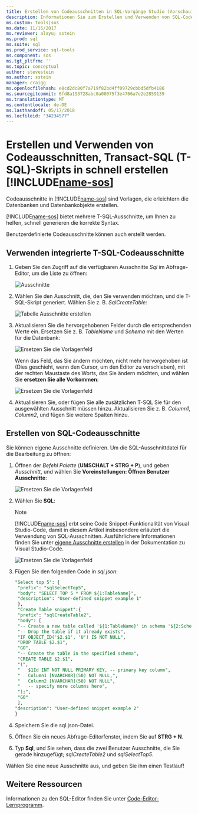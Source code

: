 ```yaml
---
title: Erstellen von Codeausschnitten in SQL-Vorgänge Studio (Vorschau) | Microsoft Docs
description: Informationen Sie zum Erstellen und Verwenden von SQL-Codeausschnitte in SQL-Vorgänge Studio (Vorschau)
ms.custom: tools|sos
ms.date: 11/15/2017
ms.reviewer: alayu; sstein
ms.prod: sql
ms.suite: sql
ms.prod_service: sql-tools
ms.component: sos
ms.tgt_pltfrm: ''
ms.topic: conceptual
author: stevestein
ms.author: sstein
manager: craigg
ms.openlocfilehash: e8cd2dc80f7a719f82bd4ff09729cbbd5dfb4186
ms.sourcegitcommit: 6fd8a193728abc0a00075f3e4766a7e2e2859139
ms.translationtype: MT
ms.contentlocale: de-DE
ms.lasthandoff: 05/17/2018
ms.locfileid: "34234577"
---
```

# <a name="create-and-use-code-snippets-to-quickly-create-transact-sql-t-sql-scripts-in-includename-sosincludesname-sos-shortmd"></a>Erstellen und Verwenden von Codeausschnitten, Transact-SQL (T-SQL)-Skripts in schnell erstellen [!INCLUDE[name-sos](../includes/name-sos-short.md)]

Codeausschnitte in [!INCLUDE[name-sos](../includes/name-sos-short.md)] sind Vorlagen, die erleichtern die Datenbanken und Datenbankobjekte erstellen. 

[!INCLUDE[name-sos](../includes/name-sos-short.md)] bietet mehrere T-SQL-Ausschnitte, um Ihnen zu helfen, schnell generieren die korrekte Syntax. 

Benutzerdefinierte Codeausschnitte können auch erstellt werden.

## <a name="using-built-in-t-sql-code-snippets"></a>Verwenden integrierte T-SQL-Codeausschnitte

1. Geben Sie den Zugriff auf die verfügbaren Ausschnitte *Sql* im Abfrage-Editor, um die Liste zu öffnen:

   ![Ausschnitte](media/code-snippets/sql-snippets.png)

1. Wählen Sie den Ausschnitt, die, den Sie verwenden möchten, und die T-SQL-Skript generiert. Wählen Sie z. B. *SqlCreateTable*:

   ![Tabelle Ausschnitte erstellen](media/code-snippets/create-table.png)

1. Aktualisieren Sie die hervorgehobenen Felder durch die entsprechenden Werte ein. Ersetzen Sie z. B. *TableName* und *Schema* mit den Werten für die Datenbank:

   ![Ersetzen Sie die Vorlagenfeld](media/code-snippets/table-from-snippet.png)

   Wenn das Feld, das Sie ändern möchten, nicht mehr hervorgehoben ist (Dies geschieht, wenn den Cursor, um den Editor zu verschieben), mit der rechten Maustaste des Worts, das Sie ändern möchten, und wählen Sie **ersetzen Sie alle Vorkommen**:

   ![Ersetzen Sie die Vorlagenfeld](media/code-snippets/change-all.png)

1. Aktualisieren Sie, oder fügen Sie alle zusätzlichen T-SQL Sie für den ausgewählten Ausschnitt müssen hinzu. Aktualisieren Sie z. B. *Column1*, *Column2*, und fügen Sie weitere Spalten hinzu.


 
## <a name="creating-sql-code-snippets"></a>Erstellen von SQL-Codeausschnitte 

Sie können eigene Ausschnitte definieren. Um die SQL-Ausschnittdatei für die Bearbeitung zu öffnen:

1. Öffnen der *Befehl Palette* (**UMSCHALT + STRG + P**), und geben *Ausschnitt*, und wählen Sie **Voreinstellungen: Öffnen Benutzer Ausschnitte**:

   ![Ersetzen Sie die Vorlagenfeld](media/code-snippets/user-snippets.png)

1. Wählen Sie **SQL**:

   > [!NOTE]
   > [!INCLUDE[name-sos](../includes/name-sos-short.md)] erbt seine Code Snippet-Funktionalität von Visual Studio-Code, damit in diesem Artikel insbesondere erläutert die Verwendung von SQL-Ausschnitten. Ausführlichere Informationen finden Sie unter [eigene Ausschnitte erstellen](https://code.visualstudio.com/docs/editor/userdefinedsnippets) in der Dokumentation zu Visual Studio-Code. 

   ![Ersetzen Sie die Vorlagenfeld](media/code-snippets/select-sql.png)

1. Fügen Sie den folgenden Code in *sql.json*:

   ```sql
   "Select top 5": {
    "prefix": "sqlSelectTop5",
    "body": "SELECT TOP 5 * FROM ${1:TableName}",
    "description": "User-defined snippet example 1"
    },
    "Create Table snippet":{
    "prefix": "sqlCreateTable2",
    "body": [
    "-- Create a new table called '${1:TableName}' in schema '${2:SchemaName}'",
    "-- Drop the table if it already exists",
    "IF OBJECT_ID('$2.$1', 'U') IS NOT NULL",
    "DROP TABLE $2.$1",
    "GO",
    "-- Create the table in the specified schema",
    "CREATE TABLE $2.$1",
    "(",
    "   $1Id INT NOT NULL PRIMARY KEY, -- primary key column",
    "   Column1 [NVARCHAR](50) NOT NULL,",
    "   Column2 [NVARCHAR](50) NOT NULL",
    "   -- specify more columns here",
    ");",
    "GO"
    ],
   "description": "User-defined snippet example 2"
   }
   ```

1. Speichern Sie die sql.json-Datei.
1. Öffnen Sie ein neues Abfrage-Editorfenster, indem Sie auf **STRG + N**.
2. Typ **Sql**, und Sie sehen, dass die zwei Benutzer Ausschnitte, die Sie gerade hinzugefügt; *sqlCreateTable2* und *sqlSelectTop5*.

Wählen Sie eine neue Ausschnitte aus, und geben Sie ihm einen Testlauf!


## <a name="additional-resources"></a>Weitere Ressourcen

Informationen zu den SQL-Editor finden Sie unter [Code-Editor-Lernprogramm](tutorial-sql-editor.md).